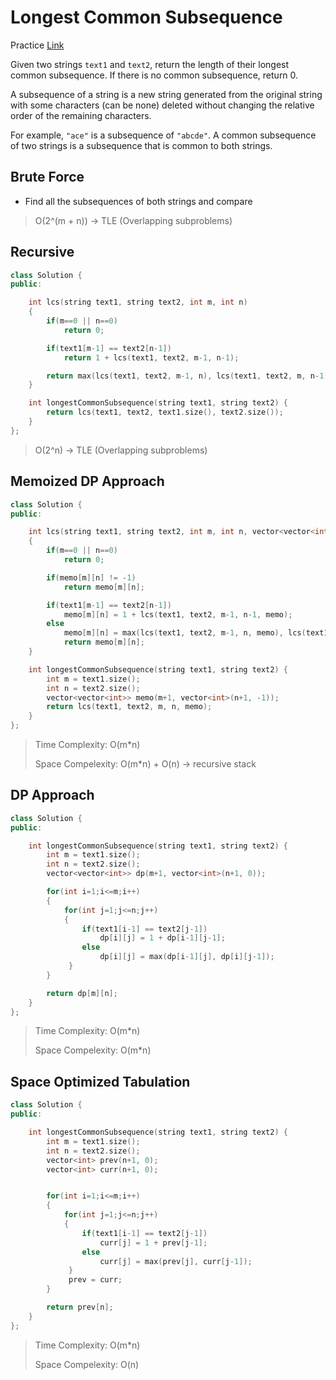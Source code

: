# Longest Common Subsequence

Practice [Link](https://leetcode.com/problems/longest-common-subsequence/description/)

Given two strings `text1` and `text2`, return the length of their longest common subsequence. If there is no common subsequence, return 0.

A subsequence of a string is a new string generated from the original string with some characters (can be none) deleted without changing the relative order of the remaining characters.

For example, `"ace"` is a subsequence of `"abcde"`.
A common subsequence of two strings is a subsequence that is common to both strings.


## Brute Force

- Find all the subsequences of both strings and compare

> O(2^(m + n)) -> TLE (Overlapping subproblems)

## Recursive 

```cpp
class Solution {
public:

    int lcs(string text1, string text2, int m, int n)
    {
        if(m==0 || n==0)
            return 0;

        if(text1[m-1] == text2[n-1])
            return 1 + lcs(text1, text2, m-1, n-1);

        return max(lcs(text1, text2, m-1, n), lcs(text1, text2, m, n-1));
    }

    int longestCommonSubsequence(string text1, string text2) {
        return lcs(text1, text2, text1.size(), text2.size());
    }
};
```

> O(2^n) -> TLE (Overlapping subproblems)

## Memoized DP Approach

```cpp
class Solution {
public:

    int lcs(string text1, string text2, int m, int n, vector<vector<int>> &memo)
    {
        if(m==0 || n==0)
            return 0;

        if(memo[m][n] != -1)
            return memo[m][n];

        if(text1[m-1] == text2[n-1])
            memo[m][n] = 1 + lcs(text1, text2, m-1, n-1, memo);
        else
            memo[m][n] = max(lcs(text1, text2, m-1, n, memo), lcs(text1, text2, m, n-1, memo));
            return memo[m][n];
    }

    int longestCommonSubsequence(string text1, string text2) {
        int m = text1.size();
        int n = text2.size();
        vector<vector<int>> memo(m+1, vector<int>(n+1, -1));
        return lcs(text1, text2, m, n, memo);
    }
};
```
> Time Complexity: O(m*n)
> 
> Space Compelexity: O(m*n) + O(n) -> recursive stack


## DP Approach


```cpp
class Solution {
public:

    int longestCommonSubsequence(string text1, string text2) {
        int m = text1.size();
        int n = text2.size();
        vector<vector<int>> dp(m+1, vector<int>(n+1, 0));

        for(int i=1;i<=m;i++)
        {
            for(int j=1;j<=n;j++)
            {
                if(text1[i-1] == text2[j-1])
                    dp[i][j] = 1 + dp[i-1][j-1];
                else
                    dp[i][j] = max(dp[i-1][j], dp[i][j-1]);
             }
        }

        return dp[m][n];
    }
};
```
> Time Complexity: O(m*n)
> 
> Space Compelexity: O(m*n)

## Space Optimized Tabulation

```cpp
class Solution {
public:

    int longestCommonSubsequence(string text1, string text2) {
        int m = text1.size();
        int n = text2.size();
        vector<int> prev(n+1, 0);
        vector<int> curr(n+1, 0);


        for(int i=1;i<=m;i++)
        {
            for(int j=1;j<=n;j++)
            {
                if(text1[i-1] == text2[j-1])
                    curr[j] = 1 + prev[j-1];
                else
                    curr[j] = max(prev[j], curr[j-1]);
             }
             prev = curr;
        }

        return prev[n];
    }
};
```

> Time Complexity: O(m*n)
> 
> Space Compelexity: O(n)